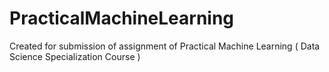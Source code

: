 # PracticalMachineLearning
Created for submission of assignment of Practical Machine Learning ( Data Science Specialization Course )
